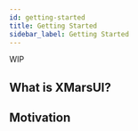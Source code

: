```yaml
---
id: getting-started
title: Getting Started
sidebar_label: Getting Started
---
```

WIP

## What is XMarsUI?
## Motivation